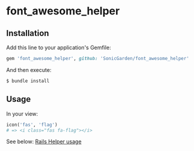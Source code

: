 # font_awesome_helper

## Installation

Add this line to your application's Gemfile:

```ruby
gem 'font_awesome_helper', github: 'SonicGarden/font_awesome_helper'
```

And then execute:

    $ bundle install

## Usage

In your view:
```ruby
icon('fas', 'flag')
# => <i class="fas fa-flag"></i>
```

See below: [Rails Helper usage](https://github.com/FortAwesome/font-awesome-sass#rails-helper-usage)
